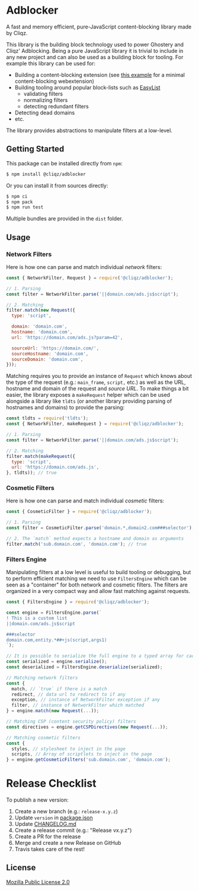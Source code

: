 # Adblocker

A fast and memory efficient, pure-JavaScript content-blocking library made by Cliqz.

This library is the building block technology used to power Ghostery and
Cliqz' Adblocking. Being a pure JavaScript library it is trivial to include in
any new project and can also be used as a building block for tooling. For
example this library can be used for:

* Building a content-blocking extension (see [this example](./example) for a minimal content-blocking webextension)
* Building tooling around popular block-lists such as [EasyList](https://github.com/easylist/easylist)
    - validating filters
    - normalizing filters
    - detecting redundant filters
* Detecting dead domains
* etc.

The library provides abstractions to manipulate filters at a low-level.

## Getting Started

This package can be installed directly from `npm`:

```sh
$ npm install @cliqz/adblocker
```

Or you can install it from sources directly:
```sh
$ npm ci
$ npm pack
$ npm run test
```

Multiple bundles are provided in the `dist` folder.

## Usage


### Network Filters

Here is how one can parse and match individual *network* filters:

```javascript
const { NetworkFilter, Request } = require('@cliqz/adblocker');

// 1. Parsing
const filter = NetworkFilter.parse('||domain.com/ads.js$script');

// 2. Matching
filter.match(new Request({
  type: 'script',

  domain: 'domain.com',
  hostname: 'domain.com',
  url: 'https://domain.com/ads.js?param=42',

  sourceUrl: 'https://domain.com/',
  sourceHostname: 'domain.com',
  sourceDomain: 'domain.com',
}));
```

Matching requires you to provide an instance of `Request` which knows
about the type of the request (e.g.: `main_frame`, `script,` etc.) as
well as the URL, hostname and domain of the request and *source URL*.
To make things a bit easier, the library exposes a `makeRequest` helper
which can be used alongside a library like `tldts` (or another library
providing parsing of hostnames and domains) to provide the parsing:

```javascript
const tldts = require('tldts');
const { NetworkFilter, makeRequest } = require('@cliqz/adblocker');

// 1. Parsing
const filter = NetworkFilter.parse('||domain.com/ads.js$script');

// 2. Matching
filter.match(makeRequest({
  type: 'script',
  url: 'https://domain.com/ads.js',
}, tldts)); // true
```

### Cosmetic Filters

Here is how one can parse and match individual *cosmetic* filters:

```javascript
const { CosmeticFilter } = require('@cliqz/adblocker');

// 1. Parsing
const filter = CosmeticFilter.parse('domain.*,domain2.com###selector');

// 2. The `match` method expects a hostname and domain as arguments
filter.match('sub.domain.com', 'domain.com'); // true
```

### Filters Engine

Manipulating filters at a low level is useful to build tooling or debugging, but
to perform efficient matching we need to use `FiltersEngine` which can be seen
as a "container" for both network and cosmetic filters. The filters are
organized in a very compact way and allow fast matching against requests.

```javascript
const { FiltersEngine } = require('@cliqz/adblocker');

const engine = FiltersEngine.parse(`
! This is a custom list
||domain.com/ads.js$script

###selector
domain.com,entity.*##+js(script,args1)
`);

// It is possible to serialize the full engine to a typed array for caching
const serialized = engine.serialize();
const deserialized = FiltersEngine.deserialize(serialized);

// Matching network filters
const {
  match, // `true` if there is a match
  redirect, // data url to redirect to if any
  exception, // instance of NetworkFilter exception if any
  filter, // instance of NetworkFilter which matched
} = engine.match(new Request(...));

// Matching CSP (content security policy) filters
const directives = engine.getCSPDirectives(new Request(...));

// Matching cosmetic filters
const {
  styles, // stylesheet to inject in the page
  scripts, // Array of scriptlets to inject in the page
} = engine.getCosmeticFilters('sub.domain.com', 'domain.com');
```

# Release Checklist

To publish a new version:

1. Create a new branch (e.g.: `release-x.y.z`)
2. Update `version` in [package.json](./package.json)
3. Update [CHANGELOG.md](./CHANGELOG.md)
4. Create a release commit (e.g.: "Release vx.y.z")
5. Create a PR for the release
6. Merge and create a new Release on GitHub
7. Travis takes care of the rest!

## License

[Mozilla Public License 2.0](./LICENSE)
